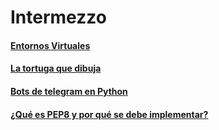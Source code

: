 # Intermezzo

#### [Entornos Virtuales](entornos_virtuales.md)

#### [La tortuga que dibuja](la_tortuga_que_dibuja.md)

#### [Bots de telegram en Python](bots_de_telegram_en_python.md)

#### [¿Qué es PEP8 y por qué se debe implementar?](que_es_PEP8_y_por_que_se_debe_implementar.md)
